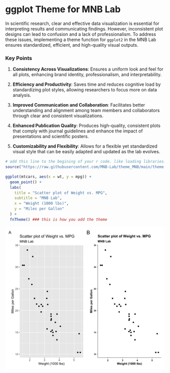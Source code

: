 # ggplot Theme for MNB Lab

In scientific research, clear and effective data visualization is essential for interpreting results and communicating findings. However, inconsistent plot designs can lead to confusion and a lack of professionalism. To address these issues, implementing a theme function for `ggplot2` in the MNB Lab ensures standardized, efficient, and high-quality visual outputs.

### Key Points

1.  **Consistency Across Visualizations**: Ensures a uniform look and feel for all plots, enhancing brand identity, professionalism, and interpretability.

2.  **Efficiency and Productivity**: Saves time and reduces cognitive load by standardizing plot styles, allowing researchers to focus more on data analysis.

3.  **Improved Communication and Collaboration**: Facilitates better understanding and alignment among team members and collaborators through clear and consistent visualizations.

4.  **Enhanced Publication Quality**: Produces high-quality, consistent plots that comply with journal guidelines and enhance the impact of presentations and scientific posters.

5.  **Customizability and Flexibility**: Allows for a flexible yet standardized visual style that can be easily adapted and updated as the lab evolves.

``` r
# add this line to the begining of your r code. like loading libraries.
source("https://raw.githubusercontent.com/MNB-Lab/theme_MNB/main/theme.R")
```

``` r
ggplot(mtcars, aes(x = wt, y = mpg)) +
  geom_point() +
  labs(
    title = "Scatter plot of Weight vs. MPG",
    subtitle = "MNB Lab",
    x = "Weight (1000 lbs)",
    y = "Miles per Gallon"
  ) +
  fnTheme() ### this is how you add the theme
```

[![A: plot before applying the them and after applying the theme fnTheme()](plots/mtcars_scatter.png)](plots/mtcars_scatter.png)
